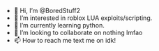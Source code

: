 - 👋 Hi, I’m @BoredStuff2
- 👀 I’m interested in roblox LUA exploits/scripting.
- 🌱 I’m currently learning python.
- 💞️ I’m looking to collaborate on nothing lmfao
- 📫 How to reach me text me on idk!

<!---
BoredStuff2/BoredStuff2 is a ✨ special ✨ repository. 
lol
--->
